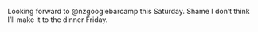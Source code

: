 <!--
id: 965414539
link: http://kevinisom.info/post/965414539/looking-forward-to-nzgooglebarcamp-this-saturday
slug: looking-forward-to-nzgooglebarcamp-this-saturday
date: Tue Aug 17 2010 13:42:23 GMT+1200 (NZST)
raw: {"blog_name":"kevinisom","id":965414539,"post_url":"http://kevinisom.info/post/965414539/looking-forward-to-nzgooglebarcamp-this-saturday","slug":"looking-forward-to-nzgooglebarcamp-this-saturday","type":"text","date":"2010-08-17 01:42:23 GMT","timestamp":1282009343,"state":"published","format":"html","reblog_key":"ya9cqUf7","tags":[],"short_url":"http://tmblr.co/Zw68YyvYmwB","highlighted":[],"feed_item":"http://twitter.com/kev_nz/statuses/21347264551","from_feed_id":"650289","note_count":0,"title":null,"body":"<p>Looking forward to @nzgooglebarcamp this Saturday. Shame I don&#8217;t think I&#8217;ll make it to the dinner Friday.</p>"}
publish: 2010-08-017
tags: 
title: null
-->


Looking forward to @nzgooglebarcamp this Saturday. Shame I don’t think
I’ll make it to the dinner Friday.



